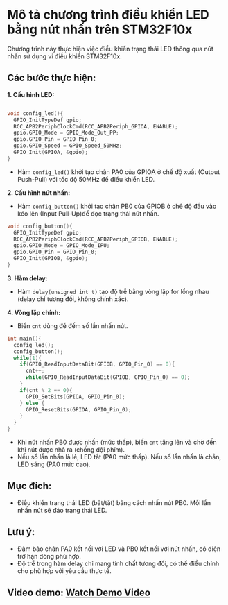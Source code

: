 # Mô tả chương trình điều khiển LED bằng nút nhấn trên STM32F10x

Chương trình này thực hiện việc điều khiển trạng thái LED thông qua nút nhấn sử dụng vi điều khiển STM32F10x.

## Các bước thực hiện:

**1. Cấu hình LED:**
```c

void config_led(){
  GPIO_InitTypeDef gpio;
  RCC_APB2PeriphClockCmd(RCC_APB2Periph_GPIOA, ENABLE);
  gpio.GPIO_Mode = GPIO_Mode_Out_PP;
  gpio.GPIO_Pin = GPIO_Pin_0;         
  gpio.GPIO_Speed = GPIO_Speed_50MHz;
  GPIO_Init(GPIOA, &gpio);
}

```
   - Hàm `config_led()` khởi tạo chân PA0 của GPIOA ở chế độ xuất (Output Push-Pull) với tốc độ 50MHz để điều khiển LED.

**2. Cấu hình nút nhấn:**
   - Hàm `config_button()` khởi tạo chân PB0 của GPIOB ở chế độ đầu vào kéo lên (Input Pull-Up)để đọc trạng thái nút nhấn.

```c
void config_button(){
  GPIO_InitTypeDef gpio;
  RCC_APB2PeriphClockCmd(RCC_APB2Periph_GPIOB, ENABLE);
  gpio.GPIO_Mode = GPIO_Mode_IPU;
  gpio.GPIO_Pin = GPIO_Pin_0;
  GPIO_Init(GPIOB, &gpio);
}

```
**3. Hàm delay:**
   - Hàm `delay(unsigned int t)` tạo độ trễ bằng vòng lặp for lồng nhau (delay chỉ tương đối, không chính xác).

**4. Vòng lặp chính:**
   - Biến `cnt` dùng để đếm số lần nhấn nút.
```c
int main(){
  config_led();
  config_button();
  while(1){
    if(GPIO_ReadInputDataBit(GPIOB, GPIO_Pin_0) == 0){
      cnt++;
      while(GPIO_ReadInputDataBit(GPIOB, GPIO_Pin_0) == 0);
    }
    if(cnt % 2 == 0){
      GPIO_SetBits(GPIOA, GPIO_Pin_0);
    } else {
      GPIO_ResetBits(GPIOA, GPIO_Pin_0);
    }
  }
}

```
   - Khi nút nhấn PB0 được nhấn (mức thấp), biến `cnt` tăng lên và chờ đến khi nút được nhả ra (chống dội phím).
   - Nếu số lần nhấn là lẻ, LED tắt (PA0 mức thấp). Nếu số lần nhấn là chẵn, LED sáng (PA0 mức cao).

## Mục đích:

- Điều khiển trạng thái LED (bật/tắt) bằng cách nhấn nút PB0. Mỗi lần nhấn nút sẽ đảo trạng thái LED.

## Lưu ý:

- Đảm bảo chân PA0 kết nối với LED và PB0 kết nối với nút nhấn, có điện trở hạn dòng phù hợp.
- Độ trễ trong hàm delay chỉ mang tính chất tương đối, có thể điều chỉnh cho phù hợp với yêu cầu thực tế.


## **Video demo: [Watch Demo Video](https://drive.google.com/file/d/1fHcIk0Eccdw5ve4V0ItSZ8i8tZira997/view?usp=sharing)**
